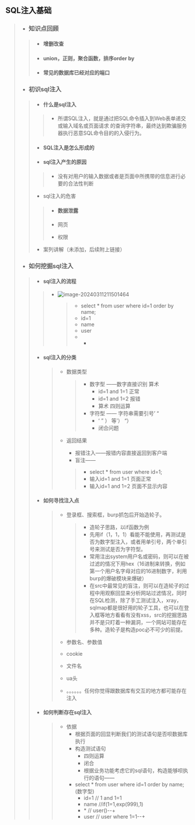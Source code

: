 ## SQL注入基础

>   -   ### 知识点回顾
>
>   >   -   #### 增删改查
>   >
>   >   -   #### union，正则，聚合函数，排序order by
>   >
>   >   -   #### 常见的数据库已经对应的端口
>
>   -   ### 初识sql注入
>
>   >   -   #### 什么是sql注入
>   >
>   >   >   -   所谓SQL注入，就是通过把SQL命令插入到Web表单递交或输入域名或页面请求 的查询字符串，最终达到欺骗服务器执行恶意SQL命令目的的入侵行为。
>   >
>   >   -   #### SQL注入是怎么形成的
>   >
>   >   -   #### sql注入产生的原因
>   >
>   >   >   -   没有对用户的输入数据或者是页面中所携带的信息进行必要的合法性判断
>   >
>   >   -   sql注入的危害
>   >
>   >   >   -   #### 数据泄露
>   >   >
>   >   >   -   网页
>   >   >
>   >   >   -   权限
>   >
>   >   -   案列讲解（未添加，后续附上链接）
>
>   -   ### 如何挖掘sql注入
>
>   >   -   #### sql注入的流程
>   >
>   >   >   -   ![image-20240311211501464](http://cdn.jsdelivr.net/gh/LynnJY/NoteDemo/20250319161537840.png)
>   >   >
>   >   >       >   -   select * from user where id=1 order by name;
>   >   >       >   -    id=1
>   >   >       >   -   name
>   >   >       >   -   user
>   >   >       >   -   *
>   >
>   >   -   ####  sql注入的分类
>   >
>   >       >   -   数据类型
>   >       >
>   >       >       >   -   数字型 ——数字直接识别 算术
>   >       >       >       -   id=1 and 1=1 正常
>   >       >       >       -   id=1 and 1=2   报错
>   >       >       >       -   算术  四则运算
>   >       >       >   -   字符型  —— 字符串需要引号ʼ  “
>   >       >       >       -    ʻ    ”   ） 等ʼ）   “）   
>   >       >       >       -   闭合问题
>   >       >
>   >       >   -   返回结果
>   >       >
>   >       >       -   报错注入——报错内容直接返回到客户端
>   >       >       -   盲注——
>   >       >
>   >       >       >   -    select * from user where id=1;
>   >       >       >   -   输入id=1 and 1=1  页面正常
>   >       >       >   -   输入id=1 and 1=2   页面不显示内容
>   >
>   >   -   #### 如何寻找注入点
>   >
>   >       >   -   登录框、搜索框，burp抓包后开始造轮子。
>   >       >
>   >       >       >   -   造轮子思路，以if函数为例
>   >       >       >   -   先用if（1，1，1）看能不能使用，再测试是否为数字型注入，或者用单引号，两个单引号来测试是否为字符型。
>   >       >       >   -   常用注出system用户名或密码，则可以在被过滤的情况下用hex（16进制来转换，例如第一个用户名字母对应的16进制数字，利用burp的爆破模块来爆破）
>   >       >       >   -   在src中最常见的盲注，则可以在造轮子的过程中用观察回显来分析网站过滤情况，同时在SQL检测，除了手工测试注入，xray，sqlmap都是很好用的轮子工具，也可以在登入框等地方看看有没有xss，src的挖掘思路并不是只盯着一种漏洞，一个网站可能存在多种。造轮子是构造poc必不可少的前提。
>   >       >
>   >       >   -   参数名、参数值
>   >       >
>   >       >   -   cookie
>   >       >
>   >       >   -   文件名
>   >       >
>   >       >   -   ua头
>   >       >
>   >       >   -   。。。。。。任何你觉得跟数据库有交互的地方都可能存在注入
>   >
>   >   -   #### 如何判断存在sql注入
>   >
>   >       >   -   依据
>   >       >       -   根据页面的回显判断我们的测试语句是否呗数据库执行
>   >       >       -   构造测试语句
>   >       >           -   四则运算 
>   >       >           -   闭合
>   >       >           -   根据业务功能考虑它的sql语句，构造能够呗执行的语句——
>   >       >       -   select * from user where id=1 order by name; (数字型)
>   >       >           -    id=1                    // 1 and 1=1
>   >       >           -    name                 //if(1=1,exp(999),1)
>   >       >           -   \*                           //   user()--+
>   >       >           -    user                   // user where 1=1--+

